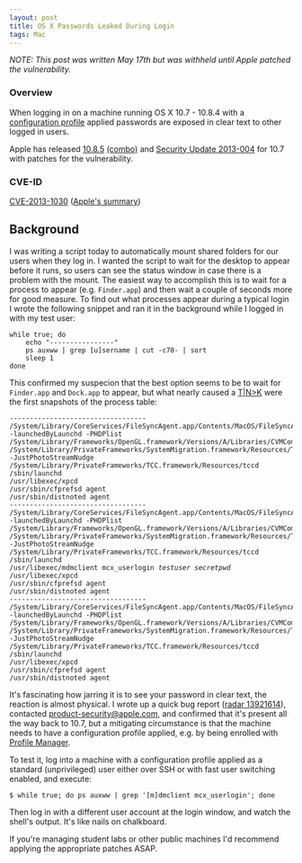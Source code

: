 ```yaml
---
layout: post
title: OS X Passwords Leaked During Login
tags: Mac
---
```


*NOTE: This post was written May 17th but was withheld until Apple patched the vulnerability.*

### Overview

When logging in on a machine running OS X 10.7 - 10.8.4 with a [configuration profile](http://www.apple.com/support/osxserver/profilemanager/) applied passwords are exposed in clear text to other logged in users.

Apple has released [10.8.5](http://support.apple.com/kb/DL1675) [(combo)](http://support.apple.com/kb/DL1676) and [Security Update 2013-004](http://support.apple.com/kb/DL1677) for 10.7 with patches for the vulnerability.

### CVE-ID

[CVE-2013-1030](http://web.nvd.nist.gov/view/vuln/detail?vulnId=CVE-2013-1030) ([Apple's summary](http://support.apple.com/kb/HT5880))


## Background

I was writing a script today to automatically mount shared folders for our users when they log in. I wanted the script to wait for the desktop to appear before it runs, so users can see the status window in case there is a problem with the mount. The easiest way to accomplish this is to wait for a process to appear (e.g. `Finder.app`) and then wait a couple of seconds more for good measure. To find out what processes appear during a typical login I wrote the following snippet and ran it in the background while I logged in with my test user:

<pre><code class="prettyprint">while true; do
    echo "----------------"
    ps auxww | grep [u]sername | cut -c70- | sort
    sleep 1
done</code>
</pre>

This confirmed my suspecion that the best option seems to be to wait for `Finder.app` and `Dock.app` to appear, but what nearly caused a [T|N>K](http://www.catb.org/jargon/html/C/CNK.html) were the first snapshots of the process table:

<pre><code class="out">----------------------------------
/System/Library/CoreServices/FileSyncAgent.app/Contents/MacOS/FileSyncAgent -launchedByLaunchd -PHDPlist
/System/Library/Frameworks/OpenGL.framework/Versions/A/Libraries/CVMCompiler
/System/Library/PrivateFrameworks/SystemMigration.framework/Resources/Tools/migCacheCleanup -JustPhotoStreamNudge
/System/Library/PrivateFrameworks/TCC.framework/Resources/tccd
/sbin/launchd
/usr/libexec/xpcd
/usr/sbin/cfprefsd agent
/usr/sbin/distnoted agent
----------------------------------
/System/Library/CoreServices/FileSyncAgent.app/Contents/MacOS/FileSyncAgent -launchedByLaunchd -PHDPlist
/System/Library/Frameworks/OpenGL.framework/Versions/A/Libraries/CVMCompiler
/System/Library/PrivateFrameworks/SystemMigration.framework/Resources/Tools/migCacheCleanup -JustPhotoStreamNudge
/System/Library/PrivateFrameworks/TCC.framework/Resources/tccd
/sbin/launchd
/usr/libexec/mdmclient mcx_userlogin <em>testuser secretpwd</em>
/usr/libexec/xpcd
/usr/sbin/cfprefsd agent
/usr/sbin/distnoted agent
----------------------------------
/System/Library/CoreServices/FileSyncAgent.app/Contents/MacOS/FileSyncAgent -launchedByLaunchd -PHDPlist
/System/Library/Frameworks/OpenGL.framework/Versions/A/Libraries/CVMCompiler
/System/Library/PrivateFrameworks/SystemMigration.framework/Resources/Tools/migCacheCleanup -JustPhotoStreamNudge
/System/Library/PrivateFrameworks/TCC.framework/Resources/tccd
/sbin/launchd
/usr/libexec/xpcd
/usr/sbin/cfprefsd agent
/usr/sbin/distnoted agent</code></pre>

It's fascinating how jarring it is to see your password in clear text, the reaction is almost physical. I wrote up a quick bug report ([radar 13921614](rdar://problem/13921614)), contacted [product-security@apple.com](mailto:product-security@apple.com), and confirmed that it's present all the way back to 10.7, but a mitigating circumstance is that the machine needs to have a configuration profile applied, e.g. by being enrolled with [Profile Manager](http://www.apple.com/support/osxserver/profilemanager/).

To test it, log into a machine with a configuration profile applied as a standard (unprivileged) user either over SSH or with fast user switching enabled, and execute:

<pre><code class="prompt">$ </code><code class="in prettyprint">while true; do ps auxww | grep '[m]dmclient mcx_userlogin'; done</code></pre>

Then log in with a different user account at the login window, and watch the shell's output. It's like nails on chalkboard.

If you're managing student labs or other public machines I'd recommend applying the appropriate patches ASAP.
